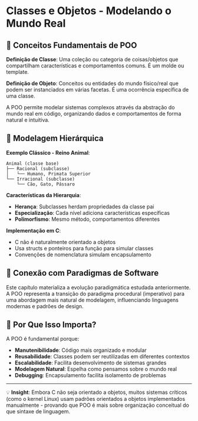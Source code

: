 # Classes e Objetos - Modelando o Mundo Real

## 🎯 Conceitos Fundamentais de POO

**Definição de Classe**: Uma coleção ou categoria de coisas/objetos que compartilham características e comportamentos comuns. É um molde ou template.

**Definição de Objeto**: Conceitos ou entidades do mundo físico/real que podem ser instanciados em várias facetas. É uma ocorrência específica de uma classe.

A POO permite modelar sistemas complexos através da abstração do mundo real em código, organizando dados e comportamentos de forma natural e intuitiva.

## 🔧 Modelagem Hierárquica

**Exemplo Clássico - Reino Animal**:
```
Animal (classe base)
├── Racional (subclasse)
│   └── Humano, Primata Superior
└── Irracional (subclasse)
    └── Cão, Gato, Pássaro
```

**Características da Hierarquia**:
- **Herança**: Subclasses herdam propriedades da classe pai
- **Especialização**: Cada nível adiciona características específicas
- **Polimorfismo**: Mesmo método, comportamentos diferentes

**Implementação em C**:
- C não é naturalmente orientado a objetos
- Usa structs e ponteiros para função para simular classes
- Convenções de nomenclatura simulam encapsulamento

## 🔗 Conexão com Paradigmas de Software

Este capítulo materializa a evolução paradigmática estudada anteriormente. A POO representa a transição do paradigma procedural (imperativo) para uma abordagem mais natural de modelagem, influenciando linguagens modernas e padrões de design.

## 🧠 Por Que Isso Importa?

A POO é fundamental porque:
- **Manutenibilidade**: Código mais organizado e modular
- **Reusabilidade**: Classes podem ser reutilizadas em diferentes contextos
- **Escalabilidade**: Facilita desenvolvimento de sistemas grandes
- **Modelagem Natural**: Espelha como pensamos sobre o mundo real
- **Debugging**: Encapsulamento facilita isolamento de problemas

---
💡 **Insight**: Embora C não seja orientado a objetos, muitos sistemas críticos (como o kernel Linux) usam padrões orientados a objetos implementados manualmente - provando que POO é mais sobre organização conceitual do que sintaxe de linguagem.